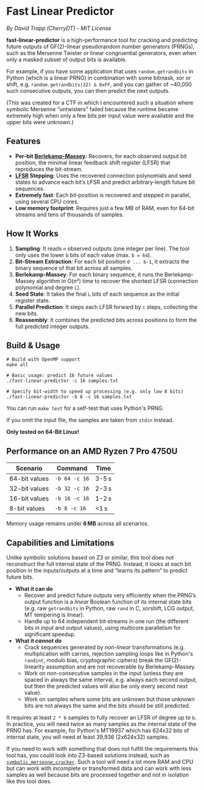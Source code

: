 # Fast Linear Predictor

*By David Trapp (CherryDT) - MIT License*

**fast-linear-predictor** is a high-performance tool for cracking and predicting future outputs of GF(2)-linear pseudorandom number generators (PRNGs), such as the Mersenne Twister or linear congruential generators, even when only a masked subset of output bits is available.

For example, if you have some application that uses `random.getrandbits` in Python (which is a linear PRNG) in combination with some bitmask, xor or shift, e.g. `random.getrandbits(32) & 0xFF`, and you can gather of ~40,000 such consecutive outputs, you can then predict the next outputs.

(This was created for a CTF in which I encountered such a situation where symbolic Mersenne “untwisters” failed because the runtime became extremely high when only a few bits per input value were available and the upper bits were unknown.)

## Features

* **Per-bit [Berlekamp-Massey](https://en.wikipedia.org/wiki/Berlekamp%E2%80%93Massey_algorithm):** Recovers, for each observed output bit position, the minimal linear feedback shift register (LFSR) that reproduces the bit-stream.
* **[LFSR](https://en.wikipedia.org/wiki/Linear-feedback_shift_register) Stepping**: Uses the recovered connection polynomials and seed states to advance each bit’s LFSR and predict arbitrary‑length future bit sequences.
* **Extremely fast**: Each bit‑position is recovered and stepped in parallel, using several CPU cores.
* **Low memory footprint**: Requires just a few MB of RAM, even for 64-bit streams and tens of thousands of samples.

## How It Works

1. **Sampling**: It reads `n` observed outputs (one integer per line). The tool only uses the lower `b` bits of each value (max. `b = 64`).
2. **Bit‑Stream Extraction**: For each bit position `0 ... b-1`, it extracts the binary sequence of that bit across all samples.
3. **Berlekamp-Massey**: For each binary sequence, it runs the Berlekamp-Massey algorithm in O(n²) time to recover the shortest LFSR (connection polynomial and degree `L`).
4. **Seed State**: It takes the final `L` bits of each sequence as the initial register state.
5. **Parallel Prediction**: It steps each LFSR forward by `c` steps, collecting the new bits.
6. **Reassembly**: It combines the predicted bits across positions to form the full predicted integer outputs.

## Build & Usage

```
# Build with OpenMP support
make all

# Basic usage: predict 16 future values
./fast-linear-predictor -c 16 samples.txt

# Specify bit-width to speed up processing (e.g. only low 8 bits)
./fast-linear-predictor -b 8 -c 16 samples.txt
```

You can run `make test` for a self-test that uses Python's PRNG.

If you omit the input file, the samples are taken from `stdin` instead.

**Only tested on 64-Bit Linux!**

## Performance on an AMD Ryzen 7 Pro 4750U

| Scenario      | Command       | Time  |
| ------------- | ------------- | ----- |
| 64-bit values | `-b 64 -c 16` | 3-5 s |
| 32-bit values | `-b 32 -c 16` | 2-3 s |
| 16-bit values | `-b 16 -c 16` | 1-2 s |
| 8-bit values  | `-b 8 -c 16`  | <1 s  |

Memory usage remains under **6 MB** across all scenarios.

## Capabilities and Limitations

Unlike symbolic solutions based on Z3 or similar, this tool does not reconstruct the full internal state of the PRNG. Instead, it looks at each bit position in the inputs/outputs at a time and “learns its pattern” to predict future bits.

* **What it can do**
  * Recover and predict future outputs very efficiently when the PRNG’s output function is a *linear* Boolean function of its internal state bits (e.g. raw `getrandbits` in Python, raw `rand` in C, xorshift, LCG output, MT tempering is linear).
  * Handle up to 64 independent bit‑streams in one run (the different bits in input and output values), using multicore parallelism for significant speedup.
* **What it *cannot* do**
  * Crack sequences generated by *non-linear* transformations (e.g. multiplication with carries, rejection sampling loops like in Python's `randint`, modulo bias, cryptographic ciphers) break the GF(2)-linearity assumption and are not recoverable by Berlekamp-Massey.
  * Work on non-consecutive samples in the input (unless they are spaced in always the same interval, e.g. always each second output, but then the predicted values will also be only every second next value).
  * Work on samples where some bits are unknown but those unknown bits are not always the same and the bits should be still predicted.

It requires at least `2 * b` samples to fully recover an LFSR of degree up to `b`. In practice, you will need twice as many samples as the internal state of the PRNG has. For example, for Python's MT19937 which has 624x32 bits of internal state, you will need at least  39,936 (2x624x32) samples.

If you need to work with something that does not fulfill the requirements this tool has, you could look into Z3-based solutions instead, such as [`symbolic_mersenne_cracker`](https://github.com/icemonster/symbolic_mersenne_cracker). Such a tool will need a lot more RAM and CPU but can work with incomplete or transformed data and can work with less samples as well because bits are processed together and not in isolation like this tool does.